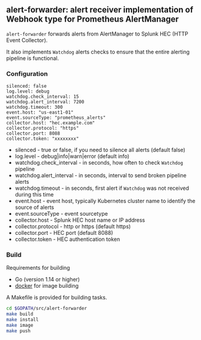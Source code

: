 ## alert-forwarder: alert receiver implementation of Webhook type for Prometheus AlertManager

`alert-forwarder` forwards alerts from AlertManager to Splunk HEC (HTTP Event Collector).

It also implements `Watchdog` alerts checks to ensure that the entire alerting pipeline is functional.

### Configuration
```
silenced: false
log.level: debug
watchdog.check_interval: 15
watchdog.alert_interval: 7200
watchdog.timeout: 300
event.host: "us-east1-01"
event.sourceType: "prometheus_alerts"
collector.host: "hec.example.com"
collector.protocol: "https"
collector.port: 8088
collector.token: "xxxxxxxx"
```
 - silenced - true or false, if you need to silence all alerts (default false)
 - log.level - debug|info|warn|error (default info)
 - watchdog.check_interval - in seconds, how often to check `Watchdog` pipeline
 - watchdog.alert_interval - in seconds, interval to send broken pipeline alerts
 - watchdog.timeout - in seconds, first alert if `Watchdog` was not received during this time
 - event.host - event host, typically Kubernetes cluster name to identify the source of alerts
 - event.sourceType - event sourcetype
 - collector.host - Splunk HEC host name or IP address
 - collector.protocol - http or https (default https)
 - collector.port - HEC port (default 8088)
 - collector.token - HEC authentication token

### Build

Requirements for building

- Go (version 1.14 or higher)
- [docker](https://www.docker.com/) for image building

A Makefile is provided for building tasks.

```bash
cd $GOPATH/src/alert-forwarder
make build
make install
make image
make push
